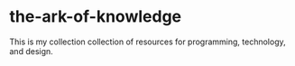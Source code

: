 # the-ark-of-knowledge
This is my collection collection of resources for programming, technology, and design.
